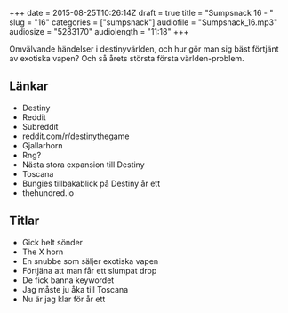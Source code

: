 +++
date = 2015-08-25T10:26:14Z
draft = true
title = "Sumpsnack 16 - "
slug = "16"
categories = ["sumpsnack"]
audiofile = "Sumpsnack_16.mp3"
audiosize = "5283170"
audiolength = "11:18"
+++

Omvälvande händelser i destinyvärlden, och hur gör man sig bäst förtjänt av exotiska vapen? Och så årets största första världen-problem.

## Länkar ##
* Destiny
* Reddit
* Subreddit
* reddit.com/r/destinythegame
* Gjallarhorn
* Rng?
* Nästa stora expansion till Destiny
* Toscana
* Bungies tillbakablick på Destiny år ett
* thehundred.io

## Titlar ##
* Gick helt sönder
* The X horn
* En snubbe som säljer exotiska vapen
* Förtjäna att man får ett slumpat drop
* De fick banna keywordet
* Jag måste ju åka till Toscana
* Nu är jag klar för år ett